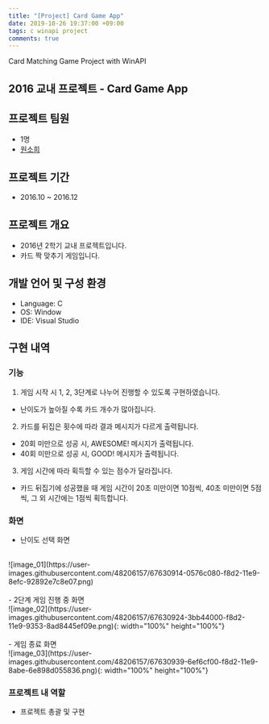 ```yaml
---
title: "[Project] Card Game App"
date: 2019-10-26 19:37:00 +09:00
tags: c winapi project
comments: true
---
```


Card Matching Game Project with WinAPI

## 2016 교내 프로젝트 - Card Game App

## 프로젝트 팀원
- 1명
- [원소희](https://github.com/infiduk)

## 프로젝트 기간
- 2016.10 ~ 2016.12

## 프로젝트 개요
- 2016년 2학기 교내 프로젝트입니다.
- 카드 짝 맞추기 게임입니다.

## 개발 언어 및 구성 환경
- Language: C
- OS: Window
- IDE: Visual Studio

## 구현 내역

### 기능
1. 게임 시작 시 1, 2, 3단계로 나누어 진행할 수 있도록 구현하였습니다.
  - 난이도가 높아질 수록 카드 개수가 많아집니다.
2. 카드를 뒤집은 횟수에 따라 결과 메시지가 다르게 출력됩니다.
  - 20회 미만으로 성공 시, AWESOME! 메시지가 출력됩니다.
  - 40회 미만으로 성공 시, GOOD! 메시지가 출력됩니다.
3. 게임 시간에 따라 획득할 수 있는 점수가 달라집니다.
  - 카드 뒤집기에 성공했을 때 게임 시간이 20초 미만이면 10점씩, 40초 미만이면 5점씩, 그 외 시간에는 1점씩 획득합니다.

### 화면
- 난이도 선택 화면
<br />
![image_01](https://user-images.githubusercontent.com/48206157/67630914-0576c080-f8d2-11e9-8efc-92892e7c8e07.png)
<br />
<br />
- 2단계 게임 진행 중 화면
<br />
![image_02](https://user-images.githubusercontent.com/48206157/67630924-3bb44000-f8d2-11e9-9353-8ad8445ef09e.png){: width="100%" height="100%"}
<br />
<br />
- 게임 종료 화면
<br />
![image_03](https://user-images.githubusercontent.com/48206157/67630939-6ef6cf00-f8d2-11e9-8abe-6e898d055836.png){: width="100%" height="100%"}

### 프로젝트 내 역할
- 프로젝트 총괄 및 구현

<!-- ## Github
- [Card Game App Github Link](https://github.com/infiduk) -->